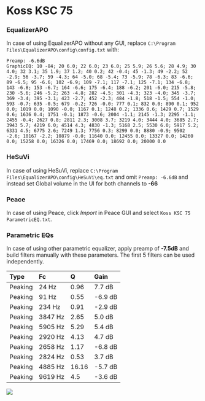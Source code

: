 # Koss KSC 75

### EqualizerAPO
In case of using EqualizerAPO without any GUI, replace `C:\Program Files\EqualizerAPO\config\config.txt`
with:
```
Preamp: -6.6dB
GraphicEQ: 10 -84; 20 6.0; 22 6.0; 23 6.0; 25 5.9; 26 5.6; 28 4.9; 30 4.0; 32 3.1; 35 1.9; 37 1.2; 40 0.2; 42 -0.4; 45 -1.3; 49 -2.2; 52 -2.9; 56 -3.7; 59 -4.3; 64 -5.0; 68 -5.4; 73 -5.9; 78 -6.3; 83 -6.6; 89 -6.5; 95 -6.6; 102 -6.9; 109 -7.1; 117 -7.1; 125 -7.1; 134 -6.8; 143 -6.8; 153 -6.7; 164 -6.6; 175 -6.4; 188 -6.2; 201 -6.0; 215 -5.8; 230 -5.6; 246 -5.2; 263 -4.8; 282 -4.5; 301 -4.3; 323 -4.0; 345 -3.7; 369 -3.4; 395 -3.1; 423 -2.7; 452 -2.3; 484 -1.8; 518 -1.5; 554 -1.0; 593 -0.7; 635 -0.5; 679 -0.2; 726 -0.0; 777 0.1; 832 0.0; 890 0.1; 952 0.0; 1019 0.0; 1090 -0.0; 1167 0.1; 1248 0.2; 1336 0.6; 1429 0.7; 1529 0.6; 1636 0.4; 1751 -0.1; 1873 -0.6; 2004 -1.1; 2145 -1.3; 2295 -1.1; 2455 -0.4; 2627 0.8; 2811 2.3; 3008 3.7; 3219 4.0; 3444 4.0; 3685 2.7; 3943 5.7; 4219 6.0; 4514 4.3; 4830 -1.3; 5168 2.5; 5530 6.0; 5917 5.2; 6331 4.5; 6775 2.6; 7249 1.3; 7756 0.3; 8299 0.0; 8880 -0.9; 9502 -2.6; 10167 -2.2; 10879 -0.0; 11640 0.0; 12455 0.0; 13327 0.0; 14260 0.0; 15258 0.0; 16326 0.0; 17469 0.0; 18692 0.0; 20000 0.0
```

### HeSuVi
In case of using HeSuVi, replace `C:\Program Files\EqualizerAPO\config\HeSuVi\eq.txt` and omit `Preamp:
-6.6dB` and instead set Global volume in the UI for both channels to **-66**

### Peace
In case of using Peace, click *Import* in Peace GUI and select `Koss KSC 75 ParametricEQ.txt`.

### Parametric EQs
In case of using other parametric equalizer, apply preamp of **-7.5dB** and build filters manually with
these parameters. The first 5 filters can be used independently.

| Type    | Fc      |     Q | Gain    |
|:--------|:--------|:------|:--------|
| Peaking | 24 Hz   |  0.96 | 7.7 dB  |
| Peaking | 91 Hz   |  0.55 | -6.9 dB |
| Peaking | 234 Hz  |  0.91 | -2.9 dB |
| Peaking | 3847 Hz |  2.65 | 5.0 dB  |
| Peaking | 5905 Hz |  5.29 | 5.4 dB  |
| Peaking | 2920 Hz |  4.13 | 4.7 dB  |
| Peaking | 2658 Hz |  1.17 | -6.8 dB |
| Peaking | 2824 Hz |  0.53 | 3.7 dB  |
| Peaking | 4885 Hz | 16.16 | -5.7 dB |
| Peaking | 9619 Hz |  4.5  | -3.6 dB |

![](https://raw.githubusercontent.com/jaakkopasanen/AutoEq/master/results/headphonecom/headphonecom/Koss%20KSC%2075/Koss%20KSC%2075.png)